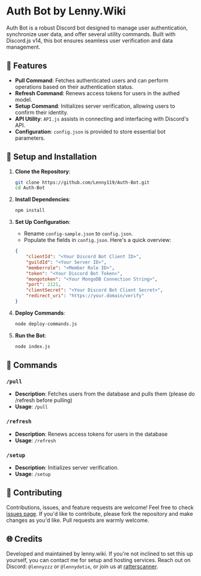 # Auth Bot by Lenny.Wiki

Auth Bot is a robust Discord bot designed to manage user authentication, synchronize user data, and offer several utility commands. Built with Discord.js v14, this bot ensures seamless user verification and data management.

## 🌟 Features

- **Pull Command**: Fetches authenticated users and can perform operations based on their authentication status.
- **Refresh Command**: Renews access tokens for users in the authed model.
- **Setup Command**: Initializes server verification, allowing users to confirm their identity.
- **API Utility**: `API.js` assists in connecting and interfacing with Discord's API.
- **Configuration**: `config.json` is provided to store essential bot parameters.

## 🚀 Setup and Installation

1. **Clone the Repository**:
    ```bash
    git clone https://github.com/Lenny119/Auth-Bot.git
    cd Auth-Bot
    ```

2. **Install Dependencies**:
    ```bash
    npm install
    ```

3. **Set Up Configuration**:
    - Rename `config-sample.json` to `config.json`.
    - Populate the fields in `config.json`. Here's a quick overview:
    ```json
    {
        "clientId": "<Your Discord Bot Client ID>",
        "guildId": "<Your Server ID>",
        "memberrole": "<Member Role ID>",
        "token": "<Your Discord Bot Token>",
        "mongotoken": "<Your MongoDB Connection String>",
        "port": 2121,
        "clientSecret": "<Your Discord Bot Client Secret>",
        "redirect_uri": "https://your.domain/verify"
    }
    ```

4. **Deploy Commands**:
    ```bash
    node deploy-commands.js
    ```

5. **Run the Bot**:
    ```bash
    node index.js
    ```

## 🤖 Commands

### `/pull`
- **Description**: Fetches users from the database and pulls them (please do /refresh before pulling)
- **Usage**: `/pull`

### `/refresh`
- **Description**: Renews access tokens for users in the database
- **Usage**: `/refresh`

### `/setup`
- **Description**: Initializes server verification.
- **Usage**: `/setup`

## 🤝 Contributing

Contributions, issues, and feature requests are welcome! Feel free to check [issues page](https://github.com/Lenny119/Auth-Bot/issues). If you'd like to contribute, please fork the repository and make changes as you'd like. Pull requests are warmly welcome.

## 🌐 Credits

Developed and maintained by lenny.wiki. If you're not inclined to set this up yourself, you can contact me for setup and hosting services. Reach out on Discord: `@lennyzzz` or `@lennydotie`, or join us at [ratterscanner](https://discord.gg/B6kS49abSr).
